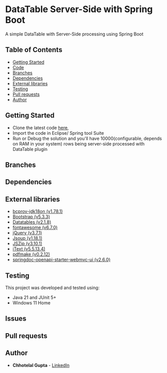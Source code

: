 # DataTable Server-Side with Spring Boot

A simple DataTable with Server-Side processing using Spring Boot

## Table of Contents

* [Getting Started](#getting-started)
* [Code](https://github.com/guptachhotelal/DTGrid)
* [Branches](#branches)
* [Dependencies](#dependencies)
* [External libraries](#external-libraries)
* [Testing](#testing)
* [Pull requests](#pull-requests)
* [Author](#author)

## Getting Started

* Clone the latest code [here](https://github.com/guptachhotelal/DTGrid),
* Import the code in Eclipse/ Spring tool Suite
* Run or Debug the solution and you'll have 10000(configurable, depends on RAM in your system) rows being server-side processed with DataTable plugin

## Branches

## Dependencies

## External libraries

* [bcprov-jdk18on (v1.78.1)](https://www.bouncycastle.org/java.html)
* [Bootstrap (v5.3.3)](https://getbootstrap.com/)
* [Datatables (v2.1.8)](https://datatables.net/)
* [fontawesome (v6.7.0)](https://fontawesome.com)
* [jQuery (v3.7.1)](https://jquery.com/)
* [Jsoup (v1.18.1)](https://jsoup.org/)
* [JSZip (v3.10.1)](https://stuk.github.io/jszip/)
* [iText (v5.5.13.4)](https://itextpdf.com/products/itext-5-legacy)
* [pdfmake (v0.2.12)](pdfmake.org)
* [springdoc-openapi-starter-webmvc-ui (v2.6.0)](https://springdoc.org/)


## Testing

This project was developed and tested using:

* Java 21 and JUnit 5+
* Windows 11 Home

## Issues

## Pull requests

## Author

* **Chhotelal Gupta** - [LinkedIn](https://www.linkedin.com/in/guptachhotelal)
